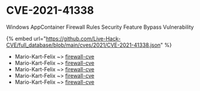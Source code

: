 # CVE-2021-41338

Windows AppContainer Firewall Rules Security Feature Bypass Vulnerability

{% embed url="https://github.com/Live-Hack-CVE/full_database/blob/main/cves/2021/CVE-2021-41338.json" %}


* Mario-Kart-Felix ~> [firewall-cve](https://www.alice-snow.ru/2021/database/cve-2021-41338/firewall-cve-mario-kart-felix)
* Mario-Kart-Felix ~> [firewall-cve](https://www.alice-snow.ru/2021/database/cve-2021-41338/firewall-cve-mario-kart-felix)
* Mario-Kart-Felix ~> [firewall-cve](https://www.alice-snow.ru/2021/database/cve-2021-41338/firewall-cve-mario-kart-felix)
* Mario-Kart-Felix ~> [firewall-cve](https://www.alice-snow.ru/2021/database/cve-2021-41338/firewall-cve-mario-kart-felix)
* Mario-Kart-Felix ~> [firewall-cve](https://www.alice-snow.ru/2021/database/cve-2021-41338/firewall-cve-mario-kart-felix)
